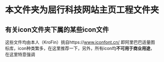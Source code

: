 # 本文件夹为屈行科技网站主页工程文件夹

## 有关icon文件夹下属的某些icon文件

  这些文件均由本人（KroFin）挑自https://www.iconfont.cn/ 即阿里巴巴适量图标库，icon种类繁多，在这里推荐一下，另外，所有icon均**不可用于商业用途**，在这里特意强调
